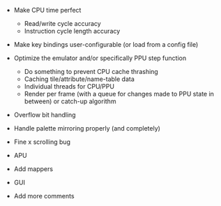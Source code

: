 * Make CPU time perfect
    - Read/write cycle accuracy
    - Instruction cycle length accuracy

* Make key bindings user-configurable (or load from a config file)

* Optimize the emulator and/or specifically PPU step function
    - Do something to prevent CPU cache thrashing
    - Caching tile/attribute/name-table data
    - Individual threads for CPU/PPU
    - Render per frame (with a queue for changes made to PPU state in between)
      or catch-up algorithm

* Overflow bit handling

* Handle palette mirroring properly (and completely)

* Fine x scrolling bug

* APU

* Add mappers

* GUI

* Add more comments